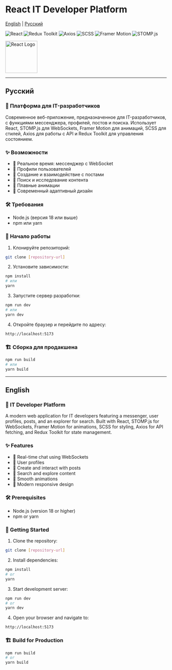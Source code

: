 # React IT Developer Platform

[English](#english) | [Русский](#%D1%80%D1%83%D1%81%D1%81%D0%BA%D0%B8%D0%B9)

![React](https://img.shields.io/badge/React-61DAFB?style=for-the-badge&logo=react&logoColor=white)
![Redux Toolkit](https://img.shields.io/badge/Redux%20Toolkit-764ABC?style=for-the-badge&logo=redux&logoColor=white)
![Axios](https://img.shields.io/badge/Axios-5A29E4?style=for-the-badge&logo=axios&logoColor=white)
![SCSS](https://img.shields.io/badge/SCSS-CC6699?style=for-the-badge&logo=sass&logoColor=white)
![Framer Motion](https://img.shields.io/badge/Framer%20Motion-EA4C89?style=for-the-badge&logo=framer&logoColor=white)
![STOMP.js](https://img.shields.io/badge/STOMP.js-009688?style=for-the-badge)

<img src="https://upload.wikimedia.org/wikipedia/commons/a/a7/React-icon.svg" width="100" alt="React Logo">

---

## Русский

### 🚀 Платформа для IT-разработчиков

Современное веб-приложение, предназначенное для IT-разработчиков, с функциями мессенджера, профилей, постов и поиска. Использует React, STOMP.js для WebSockets, Framer Motion для анимаций, SCSS для стилей, Axios для работы с API и Redux Toolkit для управления состоянием.

### ✨ Возможности

- 💬 Реальное время: мессенджер с WebSocket
- 👤 Профили пользователей
- 📝 Создание и взаимодействие с постами
- 🔎 Поиск и исследование контента
- 💫 Плавные анимации
- 🎨 Современный адаптивный дизайн

### 🛠 Требования

- Node.js (версия 18 или выше)
- npm или yarn

### 🚀 Начало работы

1. Клонируйте репозиторий:

```bash
git clone [repository-url]
```

2. Установите зависимости:

```bash
npm install
# или
yarn
```

3. Запустите сервер разработки:

```bash
npm run dev
# или
yarn dev
```

4. Откройте браузер и перейдите по адресу:

```
http://localhost:5173
```

### 🏗 Сборка для продакшена

```bash
npm run build
# или
yarn build
```

---

## English

### 🚀 IT Developer Platform

A modern web application for IT developers featuring a messenger, user profiles, posts, and an explorer for search. Built with React, STOMP.js for WebSockets, Framer Motion for animations, SCSS for styling, Axios for API fetching, and Redux Toolkit for state management.

### ✨ Features

- 💬 Real-time chat using WebSockets
- 👤 User profiles
- 📝 Create and interact with posts
- 🔎 Search and explore content
- 💫 Smooth animations
- 🎨 Modern responsive design

### 🛠 Prerequisites

- Node.js (version 18 or higher)
- npm or yarn

### 🚀 Getting Started

1. Clone the repository:

```bash
git clone [repository-url]
```

2. Install dependencies:

```bash
npm install
# or
yarn
```

3. Start development server:

```bash
npm run dev
# or
yarn dev
```

4. Open your browser and navigate to:

```
http://localhost:5173
```

### 🏗 Build for Production

```bash
npm run build
# or
yarn build
